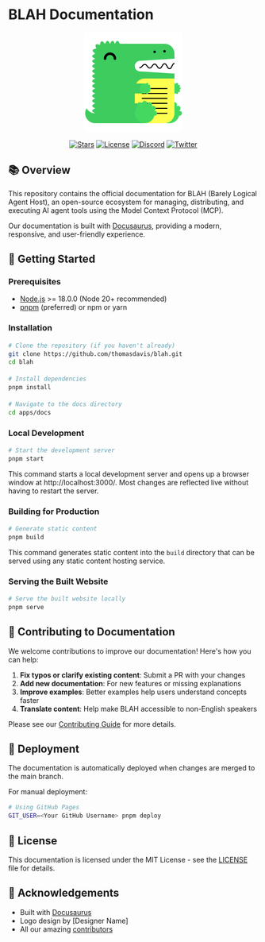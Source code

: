 # BLAH Documentation

<p align="center">
  <img src="static/img/logo.svg" alt="BLAH Logo" width="200" />
</p>

<p align="center">
  <a href="https://github.com/thomasdavis/blah/stargazers"><img src="https://img.shields.io/github/stars/thomasdavis/blah?style=flat-square" alt="Stars"></a>
  <a href="https://github.com/thomasdavis/blah/blob/main/LICENSE"><img src="https://img.shields.io/github/license/thomasdavis/blah?style=flat-square" alt="License"></a>
  <a href="https://discord.gg/blah"><img src="https://img.shields.io/badge/Discord-Join%20Us-7289DA?style=flat-square&logo=discord&logoColor=white" alt="Discord"></a>
  <a href="https://twitter.com/blah_ai"><img src="https://img.shields.io/badge/Twitter-Follow-1DA1F2?style=flat-square&logo=twitter&logoColor=white" alt="Twitter"></a>
</p>

## 📚 Overview

This repository contains the official documentation for BLAH (Barely Logical Agent Host), an open-source ecosystem for managing, distributing, and executing AI agent tools using the Model Context Protocol (MCP).

Our documentation is built with [Docusaurus](https://docusaurus.io/), providing a modern, responsive, and user-friendly experience.

## 🚀 Getting Started

### Prerequisites

- [Node.js](https://nodejs.org/) >= 18.0.0 (Node 20+ recommended)
- [pnpm](https://pnpm.io/) (preferred) or npm or yarn

### Installation

```bash
# Clone the repository (if you haven't already)
git clone https://github.com/thomasdavis/blah.git
cd blah

# Install dependencies
pnpm install

# Navigate to the docs directory
cd apps/docs
```

### Local Development

```bash
# Start the development server
pnpm start
```

This command starts a local development server and opens up a browser window at http://localhost:3000/. Most changes are reflected live without having to restart the server.

### Building for Production

```bash
# Generate static content
pnpm build
```

This command generates static content into the `build` directory that can be served using any static content hosting service.

### Serving the Built Website

```bash
# Serve the built website locally
pnpm serve
```

## 📝 Contributing to Documentation

We welcome contributions to improve our documentation! Here's how you can help:

1. **Fix typos or clarify existing content**: Submit a PR with your changes
2. **Add new documentation**: For new features or missing explanations
3. **Improve examples**: Better examples help users understand concepts faster
4. **Translate content**: Help make BLAH accessible to non-English speakers

Please see our [Contributing Guide](https://github.com/thomasdavis/blah/blob/main/CONTRIBUTING.md) for more details.

## 🔄 Deployment

The documentation is automatically deployed when changes are merged to the main branch.

For manual deployment:

```bash
# Using GitHub Pages
GIT_USER=<Your GitHub Username> pnpm deploy
```

## 📜 License

This documentation is licensed under the MIT License - see the [LICENSE](https://github.com/thomasdavis/blah/blob/main/LICENSE) file for details.

## 🙏 Acknowledgements

- Built with [Docusaurus](https://docusaurus.io/)
- Logo design by [Designer Name]
- All our amazing [contributors](https://github.com/thomasdavis/blah/graphs/contributors)

